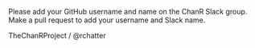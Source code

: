 Please add your GitHub username and name on the ChanR Slack group.
Make a pull request to add your username and Slack name.

TheChanRProject / @rchatter 
